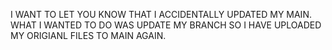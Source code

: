 I WANT TO LET YOU KNOW THAT I ACCIDENTALLY UPDATED MY MAIN. WHAT I WANTED TO DO WAS UPDATE MY BRANCH SO I HAVE UPLOADED MY ORIGIANL FILES TO MAIN AGAIN.

